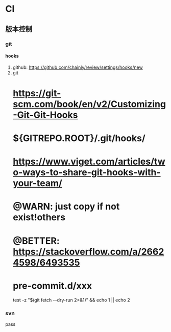 # CI

## 版本控制
### git
#### hooks
1. github: https://github.com/chainly/review/settings/hooks/new
2. git
	# https://git-scm.com/book/en/v2/Customizing-Git-Git-Hooks
	# ${GITREPO.ROOT}/.git/hooks/
	# https://www.viget.com/articles/two-ways-to-share-git-hooks-with-your-team/
	# @WARN: just copy if not exist!others
	# @BETTER: https://stackoverflow.com/a/26624598/6493535
	# pre-commit.d/xxx
	test -z "$(git fetch --dry-run 2>&1)" && echo 1 || echo 2

### svn
pass

## 
